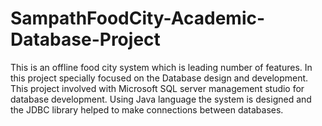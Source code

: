# SampathFoodCity-Academic-Database-Project
This is an offline food city system which is leading number of features. In this project specially focused on the Database design and development. This project involved with Microsoft SQL server management studio for database development.  Using Java language the system is designed and the JDBC library helped to make connections between databases.
